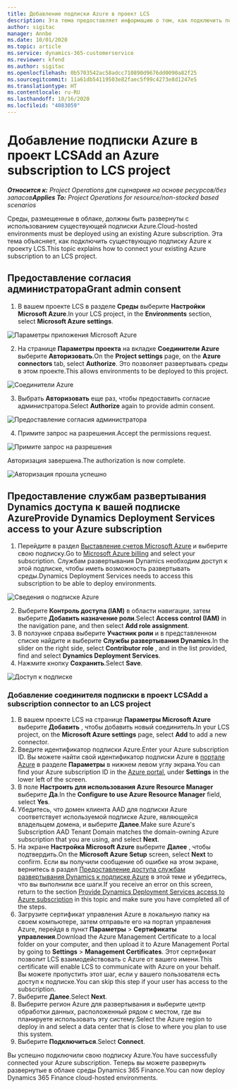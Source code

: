 ```yaml
---
title: Добавление подписки Azure в проект LCS
description: Эта тема предоставляет информацию о том, как подключить подписку Azure к проекту LCS.
author: sigitac
manager: Annbe
ms.date: 10/01/2020
ms.topic: article
ms.service: dynamics-365-customerservice
ms.reviewer: kfend
ms.author: sigitac
ms.openlocfilehash: 0b5703542ac58adcc710890d9676dd0090a82f25
ms.sourcegitcommit: 11a61db54119503e82faec5f99c4273e8d1247e5
ms.translationtype: HT
ms.contentlocale: ru-RU
ms.lasthandoff: 10/16/2020
ms.locfileid: "4083059"
---
```

# <a name="add-an-azure-subscription-to-lcs-project"></a><span data-ttu-id="f9b81-103">Добавление подписки Azure в проект LCS</span><span class="sxs-lookup"><span data-stu-id="f9b81-103">Add an Azure subscription to LCS project</span></span>

<span data-ttu-id="f9b81-104">_**Относится к:** Project Operations для сценариев на основе ресурсов/без запасов_</span><span class="sxs-lookup"><span data-stu-id="f9b81-104">_**Applies To:** Project Operations for resource/non-stocked based scenarios_</span></span>

<span data-ttu-id="f9b81-105">Среды, размещенные в облаке, должны быть развернуты с использованием существующей подписки Azure.</span><span class="sxs-lookup"><span data-stu-id="f9b81-105">Cloud-hosted environments must be deployed using an existing Azure subscription.</span></span> <span data-ttu-id="f9b81-106">Эта тема объясняет, как подключить существующую подписку Azure к проекту LCS.</span><span class="sxs-lookup"><span data-stu-id="f9b81-106">This topic explains how to connect your existing Azure subscription to an LCS project.</span></span> 

## <a name="grant-admin-consent"></a><span data-ttu-id="f9b81-107">Предоставление согласия администратора</span><span class="sxs-lookup"><span data-stu-id="f9b81-107">Grant admin consent</span></span>

1. <span data-ttu-id="f9b81-108">В вашем проекте LCS в разделе **Среды** выберите **Настройки Microsoft Azure**.</span><span class="sxs-lookup"><span data-stu-id="f9b81-108">In your LCS project, in the **Environments** section, select **Microsoft Azure settings**.</span></span>

![Параметры приложения Microsoft Azure](./media/1MicrosoftAzureSettings.png)

2. <span data-ttu-id="f9b81-110">На странице **Параметры проекта** на вкладке **Соединители Azure** выберите **Авторизовать**.</span><span class="sxs-lookup"><span data-stu-id="f9b81-110">On the **Project settings** page, on the **Azure connectors** tab, select **Authorize**.</span></span> <span data-ttu-id="f9b81-111">Это позволяет развертывать среды в этом проекте.</span><span class="sxs-lookup"><span data-stu-id="f9b81-111">This allows environments to be deployed to this project.</span></span>

![Соединители Azure](./media/2AzureConnectors.png)

3. <span data-ttu-id="f9b81-113">Выбрать **Авторизовать** еще раз, чтобы предоставить согласие администратора.</span><span class="sxs-lookup"><span data-stu-id="f9b81-113">Select **Authorize** again to provide admin consent.</span></span>

![Предоставление согласия администратора](./media/3GrantAdminConsent.png)

4. <span data-ttu-id="f9b81-115">Примите запрос на разрешения.</span><span class="sxs-lookup"><span data-stu-id="f9b81-115">Accept the permissions request.</span></span>

![Примите запрос на разрешения](./media/4AcceptPermissionRequest.png)

<span data-ttu-id="f9b81-117">Авторизация завершена.</span><span class="sxs-lookup"><span data-stu-id="f9b81-117">The authorization is now complete.</span></span> 

![Авторизация прошла успешно](./media/5AuthorizationComplete.png)

## <a name="provide-dynamics-deployment-services-access-to-your-azure-subscription"></a><a name="provide"></a><span data-ttu-id="f9b81-119">Предоставление службам развертывания Dynamics доступа к вашей подписке Azure</span><span class="sxs-lookup"><span data-stu-id="f9b81-119">Provide Dynamics Deployment Services access to your Azure subscription</span></span>

1. <span data-ttu-id="f9b81-120">Перейдите в раздел [Выставление счетов Microsoft Azure](https://portal.azure.com/#blade/Microsoft\_Azure\_Billing/SubscriptionsBlade) и выберите свою подписку.</span><span class="sxs-lookup"><span data-stu-id="f9b81-120">Go to [Microsoft Azure billing](https://portal.azure.com/#blade/Microsoft\_Azure\_Billing/SubscriptionsBlade) and select your subscription.</span></span> <span data-ttu-id="f9b81-121">Службам развертывания Dynamics необходим доступ к этой подписке, чтобы иметь возможность развертывать среды.</span><span class="sxs-lookup"><span data-stu-id="f9b81-121">Dynamics Deployment Services needs to access this subscription to be able to deploy environments.</span></span>

![Сведения о подписке Azure](./media/6AzureSubscription.png)

2. <span data-ttu-id="f9b81-123">Выберите **Контроль доступа (IAM)** в области навигации, затем выберите **Добавить назначение роли**.</span><span class="sxs-lookup"><span data-stu-id="f9b81-123">Select **Access control (IAM)** in the navigation pane, and then select **Add role assignment**.</span></span>
3. <span data-ttu-id="f9b81-124">В ползунке справа выберите **Участник роли** и в представленном списке найдите и выберите **Службы развертывания Dynamics**.</span><span class="sxs-lookup"><span data-stu-id="f9b81-124">In the slider on the right side, select **Contributor role** , and in the list provided, find and select **Dynamics Deployment Services**.</span></span> 
4. <span data-ttu-id="f9b81-125">Нажмите кнопку **Сохранить**.</span><span class="sxs-lookup"><span data-stu-id="f9b81-125">Select **Save**.</span></span>

![Доступ к подписке](./media/7SubscriptionAccess.png)

### <a name="add-a-subscription-connector-to-an-lcs-project"></a><span data-ttu-id="f9b81-127">Добавление соединителя подписки в проект LCS</span><span class="sxs-lookup"><span data-stu-id="f9b81-127">Add a subscription connector to an LCS project</span></span>

1. <span data-ttu-id="f9b81-128">В вашем проекте LCS на странице **Параметры Microsoft Azure** выберите **Добавить** , чтобы добавить новый соединитель.</span><span class="sxs-lookup"><span data-stu-id="f9b81-128">In your LCS project, on the **Microsoft Azure settings** page, select **Add** to add a new connector.</span></span>
2. <span data-ttu-id="f9b81-129">Введите идентификатор подписки Azure.</span><span class="sxs-lookup"><span data-stu-id="f9b81-129">Enter your Azure subscription ID.</span></span> <span data-ttu-id="f9b81-130">Вы можете найти свой идентификатор подписки Azure в [портале Azure](https://ms.portal.azure.com/) в разделе **Параметры** в нижнем левом углу экрана.</span><span class="sxs-lookup"><span data-stu-id="f9b81-130">You can find your Azure subscription ID in the [Azure portal](https://ms.portal.azure.com/), under  **Settings**  in the lower left of the screen.</span></span>
3. <span data-ttu-id="f9b81-131">В поле **Настроить для использования Azure Resource Manager** выберите **Да**.</span><span class="sxs-lookup"><span data-stu-id="f9b81-131">In the **Configure to use Azure Resource Manager** field, select **Yes**.</span></span>
4. <span data-ttu-id="f9b81-132">Убедитесь, что домен клиента AAD для подписки Azure соответствует используемой подписке Azure, являющейся владельцем домена, и выберите **Далее**.</span><span class="sxs-lookup"><span data-stu-id="f9b81-132">Make sure Azure's Subscription AAD Tenant Domain matches the domain-owning Azure subscription that you are using, and select **Next**.</span></span>
5. <span data-ttu-id="f9b81-133">На экране **Настройка Microsoft Azure** выберите **Далее** , чтобы подтвердить.</span><span class="sxs-lookup"><span data-stu-id="f9b81-133">On the **Microsoft Azure Setup** screen, select **Next** to confirm.</span></span> <span data-ttu-id="f9b81-134">Если вы получили сообщение об ошибке на этом экране, вернитесь в раздел [Предоставление доступа службам развертывания Dynamics к подписке Azure](#provide) в этой теме и убедитесь, что вы выполнили все шаги.</span><span class="sxs-lookup"><span data-stu-id="f9b81-134">If you receive an error on this screen, return to the section [Provide Dynamics Deployment Services access to Azure subscription](#provide) in this topic and make sure you have completed all of the steps.</span></span>
6. <span data-ttu-id="f9b81-135">Загрузите сертификат управления Azure в локальную папку на своем компьютере, затем отправьте его на портал управления Azure, перейдя в пункт **Параметры** > **Сертификаты управления**.</span><span class="sxs-lookup"><span data-stu-id="f9b81-135">Download the Azure Management Certificate to a local folder on your computer, and then upload it to Azure Management Portal by going to **Settings** > **Management Certificates**.</span></span> <span data-ttu-id="f9b81-136">Этот сертификат позволит LCS взаимодействовать с Azure от вашего имени.</span><span class="sxs-lookup"><span data-stu-id="f9b81-136">This certificate will enable LCS to communicate with Azure on your behalf.</span></span> <span data-ttu-id="f9b81-137">Вы можете пропустить этот шаг, если у вашего пользователя есть доступ к подписке.</span><span class="sxs-lookup"><span data-stu-id="f9b81-137">You can skip this step if your user has access to the subscription.</span></span>
7. <span data-ttu-id="f9b81-138">Выберите **Далее**.</span><span class="sxs-lookup"><span data-stu-id="f9b81-138">Select  **Next**.</span></span>
8. <span data-ttu-id="f9b81-139">Выберите регион Azure для развертывания и выберите центр обработки данных, расположенный рядом с местом, где вы планируете использовать эту систему.</span><span class="sxs-lookup"><span data-stu-id="f9b81-139">Select the Azure region to deploy in and select a data center that is close to where you plan to use this system.</span></span>
9.  <span data-ttu-id="f9b81-140">Выберите **Подключиться**.</span><span class="sxs-lookup"><span data-stu-id="f9b81-140">Select  **Connect**.</span></span>

<span data-ttu-id="f9b81-141">Вы успешно подключили свою подписку Azure.</span><span class="sxs-lookup"><span data-stu-id="f9b81-141">You have successfully connected your Azure subscription.</span></span> <span data-ttu-id="f9b81-142">Теперь вы можете развернуть развернутые в облаке среды Dynamics 365 Finance.</span><span class="sxs-lookup"><span data-stu-id="f9b81-142">You can now deploy Dynamics 365 Finance cloud-hosted environments.</span></span>


